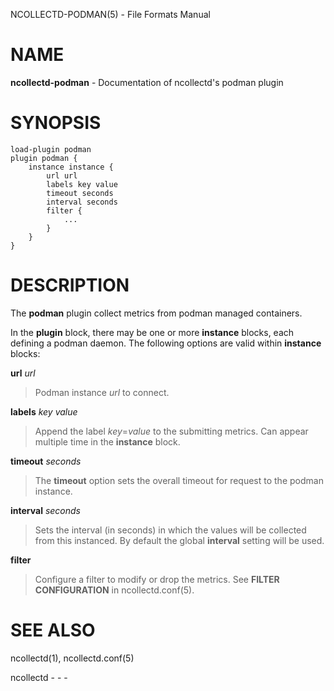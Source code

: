 NCOLLECTD-PODMAN(5) - File Formats Manual

# NAME

**ncollectd-podman** - Documentation of ncollectd's podman plugin

# SYNOPSIS

	load-plugin podman
	plugin podman {
	    instance instance {
	        url url
	        labels key value
	        timeout seconds
	        interval seconds
	        filter {
	            ...
	        }
	    }
	}

# DESCRIPTION

The **podman** plugin collect metrics from podman managed containers.

In the **plugin** block, there may be one or more **instance** blocks,
each defining a podman daemon.
The following options are valid within **instance** blocks:

**url** *url*

> Podman instance *url* to connect.

**labels** *key* *value*

> Append the label *key*=*value* to the submitting metrics.
> Can appear multiple time in the **instance** block.

**timeout** *seconds*

> The **timeout** option sets the overall timeout for request to the podman
> instance.

**interval** *seconds*

> Sets the interval (in seconds) in which the values will be collected from this
> instanced.
> By default the global **interval** setting will be used.

**filter**

> Configure a filter to modify or drop the metrics.
> See **FILTER CONFIGURATION** in
> ncollectd.conf(5).

# SEE ALSO

ncollectd(1),
ncollectd.conf(5)

ncollectd - - -
